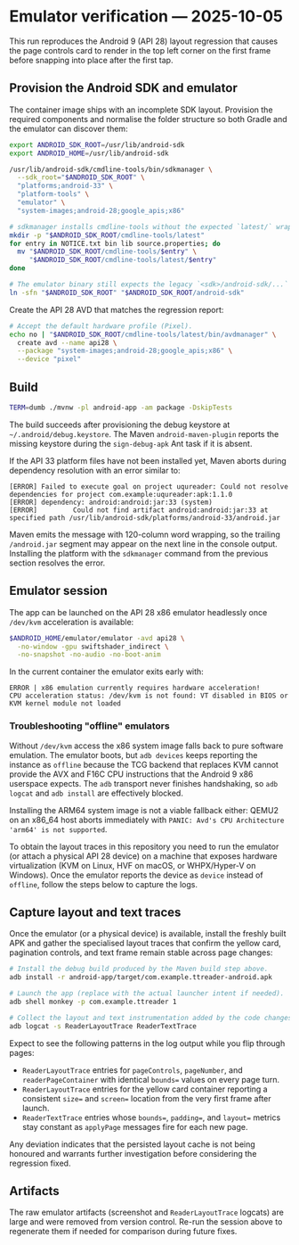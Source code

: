 # Emulator verification — 2025-10-05

This run reproduces the Android 9 (API 28) layout regression that causes the page controls card to render in the top left corner on the first frame before snapping into place after the first tap.

## Provision the Android SDK and emulator

The container image ships with an incomplete SDK layout. Provision the required components and normalise the folder structure so both Gradle and the emulator can discover them:

```bash
export ANDROID_SDK_ROOT=/usr/lib/android-sdk
export ANDROID_HOME=/usr/lib/android-sdk

/usr/lib/android-sdk/cmdline-tools/bin/sdkmanager \
  --sdk_root="$ANDROID_SDK_ROOT" \
  "platforms;android-33" \
  "platform-tools" \
  "emulator" \
  "system-images;android-28;google_apis;x86"

# sdkmanager installs cmdline-tools without the expected `latest/` wrapper.
mkdir -p "$ANDROID_SDK_ROOT/cmdline-tools/latest"
for entry in NOTICE.txt bin lib source.properties; do
  mv "$ANDROID_SDK_ROOT/cmdline-tools/$entry" \
     "$ANDROID_SDK_ROOT/cmdline-tools/latest/$entry"
done

# The emulator binary still expects the legacy `<sdk>/android-sdk/...` hierarchy.
ln -sfn "$ANDROID_SDK_ROOT" "$ANDROID_SDK_ROOT/android-sdk"
```

Create the API 28 AVD that matches the regression report:

```bash
# Accept the default hardware profile (Pixel).
echo no | "$ANDROID_SDK_ROOT/cmdline-tools/latest/bin/avdmanager" \
  create avd --name api28 \
  --package "system-images;android-28;google_apis;x86" \
  --device "pixel"
```

## Build

```bash
TERM=dumb ./mvnw -pl android-app -am package -DskipTests
```

The build succeeds after provisioning the debug keystore at `~/.android/debug.keystore`. The Maven `android-maven-plugin` reports the missing keystore during the `sign-debug-apk` Ant task if it is absent.

If the API 33 platform files have not been installed yet, Maven aborts during dependency resolution with an error similar to:

```
[ERROR] Failed to execute goal on project uqureader: Could not resolve dependencies for project com.example:uqureader:apk:1.1.0
[ERROR] dependency: android:android:jar:33 (system)
[ERROR]         Could not find artifact android:android:jar:33 at specified path /usr/lib/android-sdk/platforms/android-33/android.jar
```

Maven emits the message with 120-column word wrapping, so the trailing `/android.jar` segment may appear on the next line in the console output. Installing the platform with the `sdkmanager` command from the previous section resolves the error.

## Emulator session

The app can be launched on the API 28 x86 emulator headlessly once `/dev/kvm` acceleration is available:

```bash
$ANDROID_HOME/emulator/emulator -avd api28 \
  -no-window -gpu swiftshader_indirect \
  -no-snapshot -no-audio -no-boot-anim
```

In the current container the emulator exits early with:

```
ERROR | x86 emulation currently requires hardware acceleration!
CPU acceleration status: /dev/kvm is not found: VT disabled in BIOS or KVM kernel module not loaded
```

### Troubleshooting "offline" emulators

Without `/dev/kvm` access the x86 system image falls back to pure software emulation.
The emulator boots, but `adb devices` keeps reporting the instance as `offline` because
the TCG backend that replaces KVM cannot provide the AVX and F16C CPU instructions that
the Android 9 x86 userspace expects. The `adb` transport never finishes handshaking, so
`adb logcat` and `adb install` are effectively blocked.

Installing the ARM64 system image is not a viable fallback either: QEMU2 on an x86_64
host aborts immediately with `PANIC: Avd's CPU Architecture 'arm64' is not supported`.

To obtain the layout traces in this repository you need to run the emulator (or attach a
physical API 28 device) on a machine that exposes hardware virtualization (KVM on Linux,
HVF on macOS, or WHPX/Hyper-V on Windows). Once the emulator reports the device as
`device` instead of `offline`, follow the steps below to capture the logs.

## Capture layout and text traces

Once the emulator (or a physical device) is available, install the freshly built APK and gather the specialised layout traces that confirm the yellow card, pagination controls, and text frame remain stable across page changes:

```bash
# Install the debug build produced by the Maven build step above.
adb install -r android-app/target/com.example.ttreader-android.apk

# Launch the app (replace with the actual launcher intent if needed).
adb shell monkey -p com.example.ttreader 1

# Collect the layout and text instrumentation added by the code changes.
adb logcat -s ReaderLayoutTrace ReaderTextTrace
```

Expect to see the following patterns in the log output while you flip through pages:

* `ReaderLayoutTrace` entries for `pageControls`, `pageNumber`, and `readerPageContainer` with identical `bounds=` values on every page turn.
* `ReaderLayoutTrace` entries for the yellow card container reporting a consistent `size=` and `screen=` location from the very first frame after launch.
* `ReaderTextTrace` entries whose `bounds=`, `padding=`, and `layout=` metrics stay constant as `applyPage` messages fire for each new page.

Any deviation indicates that the persisted layout cache is not being honoured and warrants further investigation before considering the regression fixed.

## Artifacts

The raw emulator artifacts (screenshot and `ReaderLayoutTrace` logcats) are large and were removed from version control. Re-run the session above to regenerate them if needed for comparison during future fixes.
